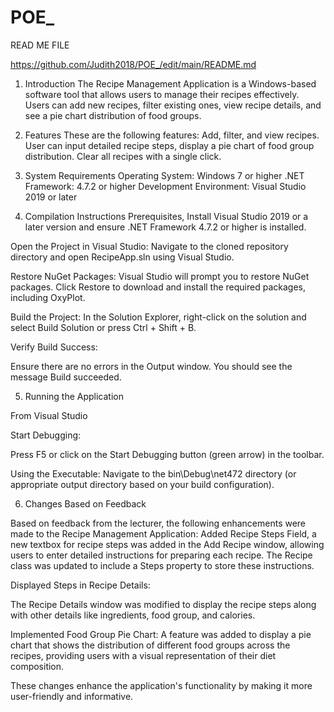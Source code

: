 # POE_
READ ME FILE 

https://github.com/Judith2018/POE_/edit/main/README.md

1. Introduction
The Recipe Management Application is a Windows-based software tool that allows users to manage their recipes effectively. Users can add new recipes, filter existing ones, view recipe details, and see a pie chart distribution of food groups. 

2. Features 
These are the following features: Add, filter, and view recipes. User can input detailed recipe steps, display a pie chart of food group distribution. Clear all recipes with a single click. 

4. System Requirements 
Operating System: Windows 7 or higher 
.NET Framework: 4.7.2 or higher 
Development Environment: Visual Studio 2019 or later 

5. Compilation Instructions 
Prerequisites, Install Visual Studio 2019 or a later version and ensure .NET Framework 4.7.2 or higher is installed. 
  

Open the Project in Visual Studio: 
Navigate to the cloned repository directory and open RecipeApp.sln using Visual Studio. 

Restore NuGet Packages: 
Visual Studio will prompt you to restore NuGet packages. Click Restore to download and install the required packages, including OxyPlot. 

Build the Project:
In the Solution Explorer, right-click on the solution and select Build Solution or press Ctrl + Shift + B. 

Verify Build Success: 

  

Ensure there are no errors in the Output window. You should see the message Build succeeded. 

5. Running the Application 

From Visual Studio 

Start Debugging: 

Press F5 or click on the Start Debugging button (green arrow) in the toolbar. 

Using the Executable: 
Navigate to the bin\Debug\net472 directory (or appropriate output directory based on your build configuration). 


6. Changes Based on Feedback 

Based on feedback from the lecturer, the following enhancements were made to the Recipe Management Application: 
Added Recipe Steps Field, a new textbox for recipe steps was added in the Add Recipe window, allowing users to enter detailed instructions for preparing each recipe. The Recipe class was updated to include a Steps property to store these instructions. 

Displayed Steps in Recipe Details:

The Recipe Details window was modified to display the recipe steps along with other details like ingredients, food group, and calories. 

Implemented Food Group Pie Chart: 
A feature was added to display a pie chart that shows the distribution of different food groups across the recipes, providing users with a visual representation of their diet composition. 

These changes enhance the application's functionality by making it more user-friendly and informative. 
